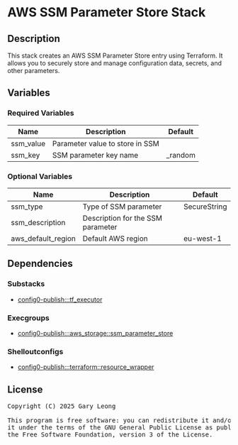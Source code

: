 # AWS SSM Parameter Store Stack

## Description
This stack creates an AWS SSM Parameter Store entry using Terraform. It allows you to securely store and manage configuration data, secrets, and other parameters.

## Variables

### Required Variables

| Name | Description | Default |
|------|-------------|---------|
| ssm_value | Parameter value to store in SSM | &nbsp; |
| ssm_key | SSM parameter key name | _random |

### Optional Variables

| Name | Description | Default |
|------|-------------|---------|
| ssm_type | Type of SSM parameter | SecureString |
| ssm_description | Description for the SSM parameter | &nbsp; |
| aws_default_region | Default AWS region | eu-west-1 |

## Dependencies

### Substacks
- [config0-publish:::tf_executor](http://config0.http.redirects.s3-website-us-east-1.amazonaws.com/assets/stacks/config0-publish/tf_executor/default)

### Execgroups
- [config0-publish:::aws_storage::ssm_parameter_store](http://config0.http.redirects.s3-website-us-east-1.amazonaws.com/assets/exec/groups/config0-publish/aws_storage/ssm_parameter_store/default)

### Shelloutconfigs
- [config0-publish:::terraform::resource_wrapper](http://config0.http.redirects.s3-website-us-east-1.amazonaws.com/assets/shelloutconfigs/config0-publish/terraform/resource_wrapper/default)

## License
<pre>
Copyright (C) 2025 Gary Leong <gary@config0.com>

This program is free software: you can redistribute it and/or modify
it under the terms of the GNU General Public License as published by
the Free Software Foundation, version 3 of the License.
</pre>